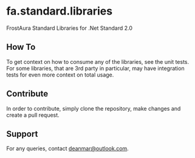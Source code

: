 # fa.standard.libraries
FrostAura Standard Libraries for .Net Standard 2.0

## How To
To get context on how to consume any of the libraries, see the unit tests. For some libraries, that are 3rd party in particular, may have integration tests for even more context on total usage.

## Contribute
In order to contribute, simply clone the repository, make changes and create a pull request.

## Support
For any queries, contact deanmar@outlook.com.
